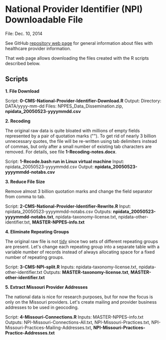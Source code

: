 National Provider Identifier (NPI) Downloadable File
====================================================

File:  Dec. 10, 2014

See GitHub [repository web page](http://earlglynn.github.io/National-Provider-Identifier/) for general information about files with healthcare provider information.

That web page allows downloading the files created with the R scripts described below.


Scripts
-------

**1. File Download**

  Script:  **0-CMS-National-Provider-Identifier-Download.R**
  Output:  Directory:  DATA/yyyy-mm-dd
  Files:  NPPES_Data_Dissemination.zip, **npidata_20050523-yyyymmdd.csv**

**2. Recoding**

The original raw data is quite bloated with millions of empty fields represented by a pair of quotation marks ("").  To get rid of nearly 3 billion unnecessary quotes, the file will be re-written using tab delimiters instead of commas, but only after a small number of existing tab characters are removed.  For details, see file **1-Recoding-notes.docx**.

  Script:  **1-Recode.bash run in Linux virtual machine**
  Input:  npidata_20050523-yyyymmdd.csv
  Output:  **npidata_20050523-yyyymmdd-notabs.csv**

**3. Reduce File Size**

Remove almost 3 billion quotation marks and change the field separator from comma to tab.

  Script:  **2-CMS-National-Provider-Identifier-Rewrite.R**
  Input:  npidata_20050523-yyyymmdd-notabs.csv
  Outputs:  **npidata_20050523-yyyymmdd-notabs.txt**, npidata-taxonomy-license.txt, npidata-other-identifier.txt, **MASTER-NPPES-info.txt**

**4. Eliminate Repeating Groups**

The original raw file is not [tidy](http://vita.had.co.nz/papers/tidy-data.pdf) since two sets of different repeating groups are present.  Let's change each repeating group into a separate table with a variable number of records instead of always allocating space for a fixed number of repeating groups.

  Script:  **3-CMS-NPI-split.R**
  Inputs:  npidata-taxonomy-license.txt, npidata-other-identifier.txt
  Outputs:  **MASTER-taxonomy-license.txt**, **MASTER-other-identifier.txt**

**5. Extract Missouri Provider Addresses**

The national data is nice for research purposes, but for now the focus is only on the Missouri providers.  Let's create mailing and provider business addresses to be used in geocoding.

  Script:  **4-Missouri-Connections.R**
  Inputs:  MASTER-NPPES-info.txt
  Outputs:  NPI-Missouri-Connections-All.txt, NPI-Missouri-Practices.txt, NPI-Missouri-Practices-Mailing-Addresses.txt, **NPI-Missouri-Practices-Practice-Addresses.txt**
